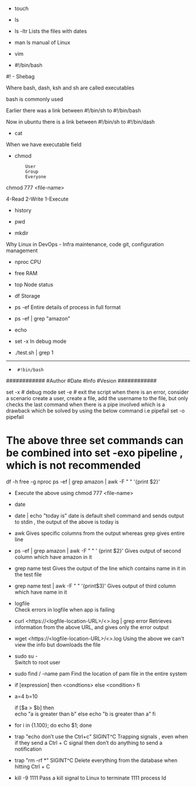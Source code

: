 - touch 
 
- ls 
 
- ls -ltr 
 Lists the files with dates  
 
-  man ls 
 manual of Linux 
 
- vim  
 
- #!/bin/bash 
  
 #! - Shebag 
  
 Where bash, dash, ksh and sh are called executables 
  
 bash is commonly used 
  
 Earlier there was a link between #!/bin/sh to #!/bin/bash 
  
 Now in ubuntu there is a link between #!/bin/sh to #!/bin/dash 
  
- cat 
 
When we have executable field 
 
- chmod  
 
          User 
          Group 
          Everyone   
 
chmod 777 &lt;file-name&gt; 
 
4-Read 
2-Write 
1-Execute 
 
- history 
 
- pwd 
 
- mkdir  
 
Why Linux in DevOps - Infra maintenance, code git, configuration management 
 
- nproc 
 CPU 
  
- free 
 RAM 
  
- top 
 Node status 
 
- df 
 Storage 
  
- ps -ef 
 Entire details of process in full format  
  
- ps -ef | grep "amazon"  
  
- echo  
 
- set -x 
 In debug mode 
  
- ./test.sh | grep 1 
 
---------------------- 
 
 -      #!bin/bash 
 ############ 
 #Author 
 #Date 
 #Info 
 #Vesion 
 ############ 
   
 set -x   # debug mode 
 set -e   # exit the script when there is an error, consider a scenario create a user, create       a file, add the username to the file, but only checks the last command when there is a pipe involved which is a drawback which be solved by using the below command i.e pipefail 
 set -o pipefail 
  
 # The above three set commands can be combined into set -exo pipeline , which is not recommended 
   
 df -h 
 free -g 
 nproc 
 ps -ef | grep amazon | awk -F " " '{print $2}' 
  
 - Execute the above using chmod 777 &lt;file-name&gt; 
 
- date 
 
- date | echo "today is" 
date is default shell command and sends output to stdin , the output of the above is today is 
 
- awk 
Gives specific columns from the output whereas grep gives entire line 
 
- ps -ef | grep amazon | awk -F " " ' {print $2}' 
Gives output of second column which have amazon in it 
 
- grep name test 
Gives the output of the line which contains name in it in the test file 
 
- grep name test | awk -F " " '{print$3)' 
Gives output of third column which have name in it 
 
- logfile  
Check errors in logfile when app is failing  
 
- curl &lt;https://&lt;logfile-location-URL&gt;/&lt;&gt;.log | grep error 
Retrieves information from the above URL, and gives only the error output 
 
- wget &lt;https://&lt;logfile-location-URL&gt;/&lt;&gt;.log 
Using the above we can't view the info but downloads the file  
 
- sudo su -  
Switch to root user 
 
- sudo find / -name pam 
Find the location of pam file in the entire system 
 
- if [expression] 
     then 
  &lt;condtions&gt; 
      else 
  &lt;condition&gt; 
      fi 
 
- a=4 
     b=10 
 
     if [$a &gt; $b] 
     then  
 echo "a is greater than b" 
     else 
 echo "b is greater than a" 
      fi 
 
- for i in {1.100}; do echo $1; done 
 
- trap "echo don’t use the Ctrl+c" SIGINT^C 
Trapping signals , even when if they send a Ctrl + C signal then don’t do anything to send a notification 
 
- trap "rm -rf *" SIGINT^C 
Delete everything from the database when hitting Ctrl + C 
 
- kill -9 1111 
Pass a kill signal to Linux to terminate 1111 process Id
